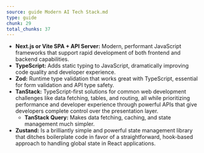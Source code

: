 ```yaml
---
source: guide Modern AI Tech Stack.md
type: guide
chunk: 29
total_chunks: 37
---
```


* **Next.js or Vite SPA + API Server:** Modern, performant JavaScript frameworks that support rapid development of both frontend and backend capabilities.
* **TypeScript:** Adds static typing to JavaScript, dramatically improving code quality and developer experience.
* **Zod:** Runtime type validation that works great with TypeScript, essential for form validation and API type safety.
* **TanStack:** TypeScript-first solutions for common web development challenges like data fetching, tables, and routing, all while prioritizing performance and developer experience through powerful APIs that give developers complete control over the presentation layer.
    * **TanStack Query:** Makes data fetching, caching, and state management much simpler.
* **Zustand:** Is a brilliantly simple and powerful state management library that ditches boilerplate code in favor of a straightforward, hook-based approach to handling global state in React applications.